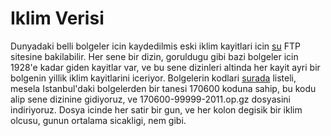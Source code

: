 # Iklim Verisi

Dunyadaki belli bolgeler icin kaydedilmis eski iklim kayitlari icin
[su](ftp://ftp.ncdc.noaa.gov/pub/data/gsod/) FTP sitesine
bakilabilir. Her sene bir dizin, goruldugu gibi bazi bolgeler icin
1928'e kadar giden kayitlar var, ve bu sene dizinleri altinda her
kayit ayri bir bolgenin yillik iklim kayitlarini iceriyor. Bolgelerin
kodlari [surada](ftp://ftp.ncdc.noaa.gov/pub/data/inventories/ISH-HISTORY.TXT)
listeli, mesela Istanbul'daki bolgelerden bir tanesi 170600 koduna
sahip, bu kodu alip sene dizinine gidiyoruz, ve
170600-99999-2011.op.gz dosyasini indiriyoruz. Dosya icinde her satir
bir gun, ve her kolon degisik bir iklim olcusu, gunun ortalama
sicakligi, nem gibi.




